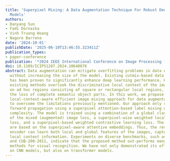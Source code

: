 ```yaml
---
title: 'Superpixel Mixing: A Data Augmentation Technique For Robust Deep Visual Recognition
  Models'
authors:
- Danyang Sun
- Fadi Dornaika
- Vinh Truong Hoang
- Nagore Barrena
date: '2024-10-01'
publishDate: '2025-06-10T13:46:55.323411Z'
publication_types:
- paper-conference
publication: '*2024 IEEE International Conference on Image Processing (ICIP)*'
doi: 10.1109/ICIP51287.2024.10648078
abstract: Data augmentation can mitigate overfitting problems in data exploration
  without increasing the size of the model. Existing cutmix-based data augmentation
  has been proven to significantly enhance deep learning performance. However, many
  existing methods overlook the discriminative local context of the image and rely
  on ad hoc regions consisting of square or rectangular local regions, resulting in
  the loss of complete semantic object parts. In this work, we propose a superpixelwise
  local-context-aware efficient image mixing approach for data augmentation, aiming
  to overcome the limitations previously mentioned. Our approach only requires one
  forward propagation using a superpixel attention-based label mixing with lower computational
  complexity. The model is trained using a combination of a global classification
  of the mixed (augmented) image loss, a superpixel-wise weighted local classification
  loss, and a superpixel-based weighted contrastive learning loss. The last two losses
  are based on the superpixel-aware attentive embeddings. Thus, the resulting deep
  encoder can learn both local and global features of the images, capturing object-part
  local context information. Experiments on diverse benchmarks, such as ImageNet-1K
  and CUB-200-2011, indicate that the proposed method out-performs many augmentation
  methods for visual recognition. We have not only demonstrated its effectiveness
  on CNN models, but also on transformer models.
---
```

